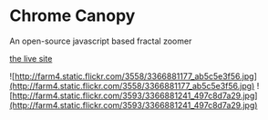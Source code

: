 # Chrome Canopy #
An open-source javascript based fractal zoomer

[the live site](http://onecm.com/projects/canopy/)

![http://farm4.static.flickr.com/3558/3366881177_ab5c5e3f56.jpg](http://farm4.static.flickr.com/3558/3366881177_ab5c5e3f56.jpg)
![http://farm4.static.flickr.com/3593/3366881241_497c8d7a29.jpg](http://farm4.static.flickr.com/3593/3366881241_497c8d7a29.jpg)